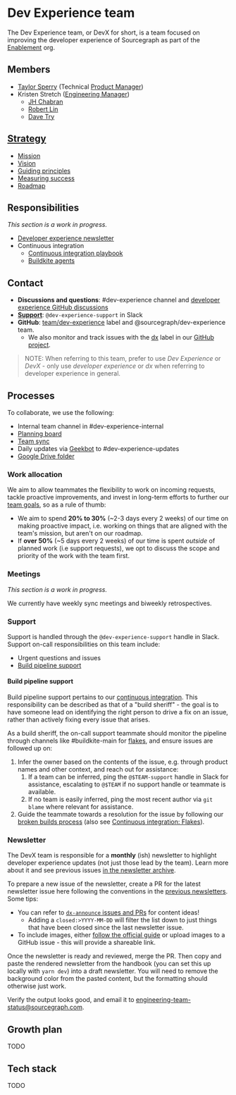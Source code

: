# Dev Experience team

The Dev Experience team, or DevX for short, is a team focused on improving the developer experience of Sourcegraph as part of the [Enablement](../index.md) org.

## Members

- [Taylor Sperry](../../../../../team/index.md#taylor-sperry) (Technical [Product Manager](../../../product/roles/index.md#product-manager))
- Kristen Stretch ([Engineering Manager](../../roles/index.md#engineering-manager))
  - [JH Chabran](../../../../../team/index.md#jh-chabran)
  - [Robert Lin](../../../../../team/index.md#robert-lin)
  - [Dave Try](../../../../../team/index.md#dave-try)

## [Strategy](../../../../../strategy-goals/strategy/enablement/dev-experience/index.md)

- [Mission](../../../../../strategy-goals/strategy/enablement/dev-experience/index.md#mission)
- [Vision](../../../../../strategy-goals/strategy/enablement/dev-experience/index.md#vision)
- [Guiding principles](../../../../../strategy-goals/strategy/enablement/dev-experience/index.md#guiding-principles)
- [Measuring success](../../../../../strategy-goals/strategy/enablement/dev-experience/index.md#measuring-success)
- [Roadmap](../../../../../strategy-goals/strategy/enablement/dev-experience/index.md#roadmap)

## Responsibilities

_This section is a work in progress._

- [Developer experience newsletter](./newsletter.md)
- Continuous integration
  - [Continuous integration playbook](../../process/incidents/playbooks/ci.md)
  - [Buildkite agents](../../tools/infrastructure/index.md#buildkite-agents)

## Contact

- **Discussions and questions**: #dev-experience channel and [developer experience GitHub discussions](https://github.com/sourcegraph/sourcegraph/discussions/categories/developer-experience)
- **[Support](#support)**: `@dev-experience-support` in Slack
- **GitHub**: [team/dev-experience](https://github.com/sourcegraph/sourcegraph/labels/team%2Fdev-experience) label and @sourcegraph/dev-experience team.
  - We also monitor and track issues with the [dx](https://github.com/sourcegraph/sourcegraph/labels/dx) label in our [GitHub project](https://github.com/orgs/sourcegraph/projects/212).

> NOTE: When referring to this team, prefer to use _Dev Experience_ or _DevX_ - only use _developer experience_ or _dx_ when referring to developer experience in general.

## Processes

To collaborate, we use the following:

- Internal team channel in #dev-experience-internal
- [Planning board](https://github.com/orgs/sourcegraph/projects/212)
- [Team sync](https://docs.google.com/document/d/1Lm6GT-F4v9OTa5wxa1-AKLtNwlDkORbbeGjqVd9kWPg/edit)
- Daily updates via [Geekbot](https://app.geekbot.com/dashboard/standup/90468/view/insights) to #dev-experience-updates
- [Google Drive folder](https://drive.google.com/drive/folders/1d1scMzzmXM5uCEpKI06U9cc6zPF7g9wE)

### Work allocation

We aim to allow teammates the flexibility to work on incoming requests, tackle proactive improvements, and invest in long-term efforts to further our [team goals](../../../../../strategy-goals/strategy/enablement/dev-experience/index.md), so as a rule of thumb:

- We aim to spend **20% to 30%** (~2-3 days every 2 weeks) of our time on making proactive impact, i.e. working on things that are aligned with the team's mission, but aren't on our roadmap.
- If **over 50%** (~5 days every 2 weeks) of our time is spent _outside_ of planned work (i.e support requests), we opt to discuss the scope and priority of the work with the team first.

### Meetings

_This section is a work in progress._

We currently have weekly sync meetings and biweekly retrospectives.

### Support

Support is handled through the `@dev-experience-support` handle in Slack.
Support on-call responsibilities on this team include:

- Urgent questions and issues
- [Build pipeline support](#build-pipeline-support)

#### Build pipeline support

Build pipeline support pertains to our [continuous integration](https://docs.sourcegraph.com/dev/background-information/continuous_integration).
This responsibility can be described as that of a "build sheriff" - the goal is to have someone lead on identifying the right person to drive a fix on an issue, rather than actively fixing every issue that arises.

As a build sheriff, the on-call support teammate should monitor the pipeline through channels like #buildkite-main for [flakes](https://docs.sourcegraph.com/dev/background-information/testing_principles#flaky-tests), and ensure issues are followed up on:

1. Infer the owner based on the contents of the issue, e.g. through product names and other context, and reach out for assistance:
   1. If a team can be inferred, ping the `@$TEAM-support` handle in Slack for assistance, escalating to `@$TEAM` if no support handle or teammate is available.
   2. If no team is easily inferred, ping the most recent author via `git blame` where relevant for assistance.
2. Guide the teammate towards a resolution for the issue by following our [broken builds process](https://docs.sourcegraph.com/dev/background-information/testing_principles#broken-builds-on-the-main-branch) (also see [Continuous integration: Flakes](https://docs.sourcegraph.com/dev/background-information/continuous_integration#flakes)).

### Newsletter

The DevX team is responsible for a **monthly** (ish) newsletter to highlight developer experience updates (not just those lead by the team). Learn more about it and see previous issues [in the newsletter archive](newsletter.md).

To prepare a new issue of the newsletter, create a PR for the latest newsletter issue here following the conventions in the [previous newsletters](./newsletter.md). Some tips:

- You can refer to [`dx-announce` issues and PRs](https://github.com/sourcegraph/sourcegraph/issues?q=+is%3Aclosed+sort%3Aupdated-desc+label%3Adx-announce) for content ideas!
  - Adding a `closed:>YYYY-MM-DD` will filter the list down to just things that have been closed since the last newsletter issue.
- To include images, either [follow the official guide](../../../../../handbook/editing/handbook-images-video.md) or upload images to a GitHub issue - this will provide a shareable link.

Once the newsletter is ready and reviewed, merge the PR. Then copy and paste the rendered newsletter from the handbook (you can set this up locally with `yarn dev`) into a draft newsletter. You will need to remove the background color from the pasted content, but the formatting should otherwise just work.

Verify the output looks good, and email it to engineering-team-status@sourcegraph.com.

## Growth plan

TODO

## Tech stack

TODO
